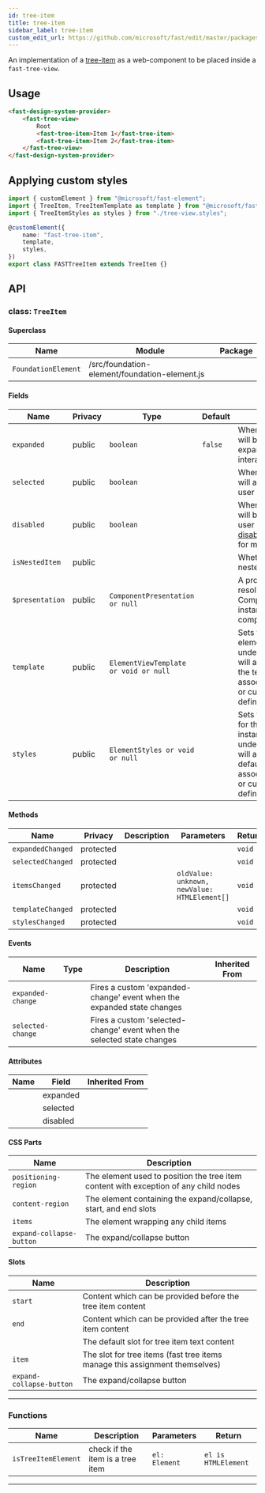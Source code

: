 ```yaml
---
id: tree-item
title: tree-item
sidebar_label: tree-item
custom_edit_url: https://github.com/microsoft/fast/edit/master/packages/web-components/fast-foundation/src/tree-item/README.md
---
```


An implementation of a [tree-item](https://w3c.github.io/aria/#treeitem) as a web-component to be placed inside a `fast-tree-view`.

## Usage

```html live
<fast-design-system-provider>
    <fast-tree-view>
        Root
        <fast-tree-item>Item 1</fast-tree-item>
        <fast-tree-item>Item 2</fast-tree-item>
    </fast-tree-view>
</fast-design-system-provider>
```

## Applying custom styles

```ts
import { customElement } from "@microsoft/fast-element";
import { TreeItem, TreeItemTemplate as template } from "@microsoft/fast-foundation";
import { TreeItemStyles as styles } from "./tree-view.styles";

@customElement({
    name: "fast-tree-item",
    template,
    styles,
})
export class FASTTreeItem extends TreeItem {}
```

## API



### class: `TreeItem`

#### Superclass

| Name                | Module                                        | Package |
| ------------------- | --------------------------------------------- | ------- |
| `FoundationElement` | /src/foundation-element/foundation-element.js |         |

#### Fields

| Name            | Privacy | Type                                  | Default | Description                                                                                                                                                                                 | Inherited From    |
| --------------- | ------- | ------------------------------------- | ------- | ------------------------------------------------------------------------------------------------------------------------------------------------------------------------------------------- | ----------------- |
| `expanded`      | public  | `boolean`                             | `false` | When true, the control will be appear expanded by user interaction.                                                                                                                         |                   |
| `selected`      | public  | `boolean`                             |         | When true, the control will appear selected by user interaction.                                                                                                                            |                   |
| `disabled`      | public  | `boolean`                             |         | When true, the control will be immutable by user interaction. See [disabled HTML attribute](https://developer.mozilla.org/en-US/docs/Web/HTML/Attributes/disabled) for more information. |                   |
| `isNestedItem`  | public  |                                       |         | Whether the tree is nested                                                                                                                                                                  |                   |
| `$presentation` | public  | `ComponentPresentation or null`       |         | A property which resolves the ComponentPresentation instance for the current component.                                                                                                     | FoundationElement |
| `template`      | public  | `ElementViewTemplate or void or null` |         | Sets the template of the element instance. When undefined, the element will attempt to resolve the template from the associated presentation or custom element definition.                  | FoundationElement |
| `styles`        | public  | `ElementStyles or void or null`       |         | Sets the default styles for the element instance. When undefined, the element will attempt to resolve default styles from the associated presentation or custom element definition.         | FoundationElement |

#### Methods

| Name              | Privacy   | Description | Parameters                                   | Return | Inherited From    |
| ----------------- | --------- | ----------- | -------------------------------------------- | ------ | ----------------- |
| `expandedChanged` | protected |             |                                              | `void` |                   |
| `selectedChanged` | protected |             |                                              | `void` |                   |
| `itemsChanged`    | protected |             | `oldValue: unknown, newValue: HTMLElement[]` | `void` |                   |
| `templateChanged` | protected |             |                                              | `void` | FoundationElement |
| `stylesChanged`   | protected |             |                                              | `void` | FoundationElement |

#### Events

| Name              | Type | Description                                                            | Inherited From |
| ----------------- | ---- | ---------------------------------------------------------------------- | -------------- |
| `expanded-change` |      | Fires a custom 'expanded-change' event when the expanded state changes |                |
| `selected-change` |      | Fires a custom 'selected-change' event when the selected state changes |                |

#### Attributes

| Name | Field    | Inherited From |
| ---- | -------- | -------------- |
|      | expanded |                |
|      | selected |                |
|      | disabled |                |

#### CSS Parts

| Name                     | Description                                                                          |
| ------------------------ | ------------------------------------------------------------------------------------ |
| `positioning-region`     | The element used to position the tree item content with exception of any child nodes |
| `content-region`         | The element containing the expand/collapse, start, and end slots                     |
| `items`                  | The element wrapping any child items                                                 |
| `expand-collapse-button` | The expand/collapse button                                                           |

#### Slots

| Name                     | Description                                                                 |
| ------------------------ | --------------------------------------------------------------------------- |
| `start`                  | Content which can be provided before the tree item content                  |
| `end`                    | Content which can be provided after the tree item content                   |
|                          | The default slot for tree item text content                                 |
| `item`                   | The slot for tree items (fast tree items manage this assignment themselves) |
| `expand-collapse-button` | The expand/collapse button                                                  |

<hr/>

### Functions

| Name                | Description                      | Parameters    | Return              |
| ------------------- | -------------------------------- | ------------- | ------------------- |
| `isTreeItemElement` | check if the item is a tree item | `el: Element` | `el is HTMLElement` |

<hr/>


